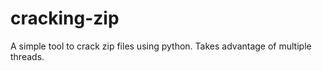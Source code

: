 cracking-zip
============

A simple tool to crack zip files using python.
Takes advantage of multiple threads.
